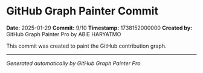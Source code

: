 # GitHub Graph Painter Commit

**Date:** 2025-01-29
**Commit:** 9/10
**Timestamp:** 1738152000000
**Created by:** GitHub Graph Painter Pro by ABIE HARYATMO

This commit was created to paint the GitHub contribution graph.

---
*Generated automatically by GitHub Graph Painter Pro*
